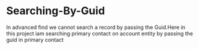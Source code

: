 # Searching-By-Guid
In advanced find we cannot search a record by passing the Guid.Here in this project iam searching primary contact on account entity by passing the guid in primary contact
